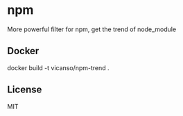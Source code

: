 # npm 

More powerful filter for npm, get the trend of node_module

## Docker

docker build -t vicanso/npm-trend .

## License

MIT
